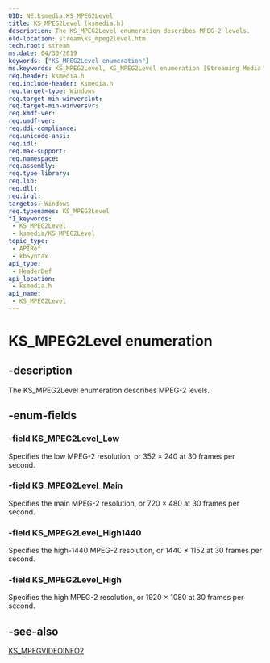 ```yaml
---
UID: NE:ksmedia.KS_MPEG2Level
title: KS_MPEG2Level (ksmedia.h)
description: The KS_MPEG2Level enumeration describes MPEG-2 levels.
old-location: stream\ks_mpeg2level.htm
tech.root: stream
ms.date: 04/30/2019
keywords: ["KS_MPEG2Level enumeration"]
ms.keywords: KS_MPEG2Level, KS_MPEG2Level enumeration [Streaming Media Devices], KS_MPEG2Level_High, KS_MPEG2Level_High1440, KS_MPEG2Level_Low, KS_MPEG2Level_Main, ksmedia/KS_MPEG2Level, ksmedia/KS_MPEG2Level_High, ksmedia/KS_MPEG2Level_High1440, ksmedia/KS_MPEG2Level_Low, ksmedia/KS_MPEG2Level_Main, stream.ks_mpeg2level, vidcapstruct_a97daeef-93e4-4ded-98dc-f583c1893095.xml
req.header: ksmedia.h
req.include-header: Ksmedia.h
req.target-type: Windows
req.target-min-winverclnt: 
req.target-min-winversvr: 
req.kmdf-ver: 
req.umdf-ver: 
req.ddi-compliance: 
req.unicode-ansi: 
req.idl: 
req.max-support: 
req.namespace: 
req.assembly: 
req.type-library: 
req.lib: 
req.dll: 
req.irql: 
targetos: Windows
req.typenames: KS_MPEG2Level
f1_keywords:
 - KS_MPEG2Level
 - ksmedia/KS_MPEG2Level
topic_type:
 - APIRef
 - kbSyntax
api_type:
 - HeaderDef
api_location:
 - ksmedia.h
api_name:
 - KS_MPEG2Level
---
```


# KS_MPEG2Level enumeration


## -description

The KS_MPEG2Level enumeration describes MPEG-2 levels.

## -enum-fields

### -field KS_MPEG2Level_Low

Specifies the low MPEG-2 resolution, or 352 × 240 at 30 frames per second.

### -field KS_MPEG2Level_Main

Specifies the main MPEG-2 resolution, or 720 × 480 at 30 frames per second.

### -field KS_MPEG2Level_High1440

Specifies the high-1440 MPEG-2 resolution, or 1440 × 1152 at 30 frames per second.

### -field KS_MPEG2Level_High

Specifies the high MPEG-2 resolution, or 1920 × 1080 at 30 frames per second.

## -see-also

<a href="/windows-hardware/drivers/ddi/ksmedia/ns-ksmedia-tagks_mpegvideoinfo2">KS_MPEGVIDEOINFO2</a>

